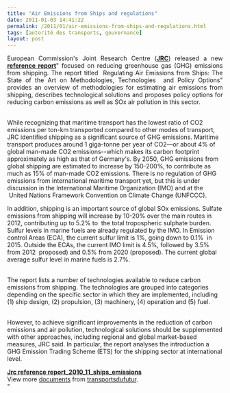```yaml
---
title: "Air Emissions from Ships and regulations"
date: 2011-01-03 14:41:22
permalink: /2011/01/air-emissions-from-ships-and-regulations.html
tags: [autorité des transports, gouvernance]
layout: post
---
```


<p style="text-align: justify">European Commission's Joint Research Centre (<strong><a href="http://www.google.fr/url?sa=t&source=web&cd=1&ved=0CB4QFjAA&url=http%3A%2F%2Fec.europa.eu%2Fdgs%2Fjrc%2Fredirect.cfm%3Foriginal%3D%2F&ei=dtAhTYCrEcmb8QPQ8uTqBQ&usg=AFQjCNFCHPpfErhB4HARGzrPQ1c3I8pPYw&sig2=WjZCIVxSvywvSVjztrvoMA" target="_blank">JRC</a></strong>) released a new <strong><a href=""http://ec.europa.eu/dgs/jrc/downloads/jrc_reference_report_2010_11_ships_emissions.pdf"" target=""_blank"">reference report</a></strong>" focused on reducing greenhouse gas (GHG) emissions from shipping. The report titled  Regulating Air Emissions from Ships: The State of the Art on Methodologies, Technologies  and Policy Options" provides an overview of methodologies for estimating air emissions from shipping, describes technological solutions and proposes policy options for reducing carbon emissions as well as SOx air pollution in this sector.</p> <p style=""text-align: justify""><br />While recognizing that maritime transport has the lowest ratio of CO2 emissions per ton-km transported compared to other modes of transport, JRC identified shipping as a significant source of GHG emissions. Maritime transport produces around 1 giga-tonne per year of CO2—or about 4% of global man-made CO2 emissions--which makes its carbon footprint approximately as high as that of Germany's. By 2050, GHG emissions from global shipping are estimated to increase by 150-200%, to contribute as much as 15% of man-made CO2 emissions. There is no regulation of GHG emissions from international maritime transport yet, but this is under discussion in the International Maritime Organization (IMO) and at the  United Nations Framework Convention on Climate Change (UNFCCC). </p>  <!--more-->   <p style=""text-align: justify"">In addition, shipping is an important source of global SOx emissions. Sulfate emissions from shipping will increase by 10-20% over the main routes in 2012, contributing up to 5.2% to  the total tropospheric sulphate burden. Sulfur levels in marine fuels are already regulated by the IMO. In Emission control Areas (ECA), the current sulfur limit is 1%, going down to 0.1%  in 2015. Outside the ECAs, the current IMO limit is 4.5%, followed by 3.5% from 2012  proposed) and 0.5% from 2020 (proposed). The current global average sulfur level in marine fuels is 2.7%.</p> <p style=""text-align: justify""><br />The report lists a number of technologies available to reduce carbon emissions from shipping. The technologies are grouped into categories depending on the specific sector in which they are implemented, including (1) ship design, (2) propulsion, (3) machinery, (4) operation and (5) fuel.</p> <p style=""text-align: justify""><br />However, to achieve significant improvements in the reduction of carbon emissions and air pollution, technological solutions should be supplemented with other approaches, including regional and global market-based measures, JRC said. In particular, the report analyses the introduction a GHG Emission Trading Scheme (ETS) for the shipping sector at international level.</p> <div id=""__ss_6435227"" style=""width: 477px""><strong style=""margin: 12px 0 4px""><a href=""http://www.slideshare.net/transportsdufutur/jrc-reference-report201011shipsemissions"" title=""Jrc reference report_2010_11_ships_emissions"">Jrc reference report_2010_11_ships_emissions</a></strong>        <div style=""padding: 5px 0 12px"">View more <a href=""http://www.slideshare.net/"">documents</a> from <a href=""http://www.slideshare.net/transportsdufutur"">transportsdufutur</a>.</div> </div>"

